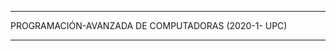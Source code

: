 --------------------------------

PROGRAMACIÓN-AVANZADA DE COMPUTADORAS (2020-1- UPC)

-------------------------------
